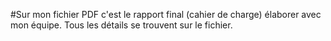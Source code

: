 #Sur mon fichier PDF c'est le rapport final (cahier de charge) élaborer avec mon équipe.
Tous les détails se trouvent sur le fichier.